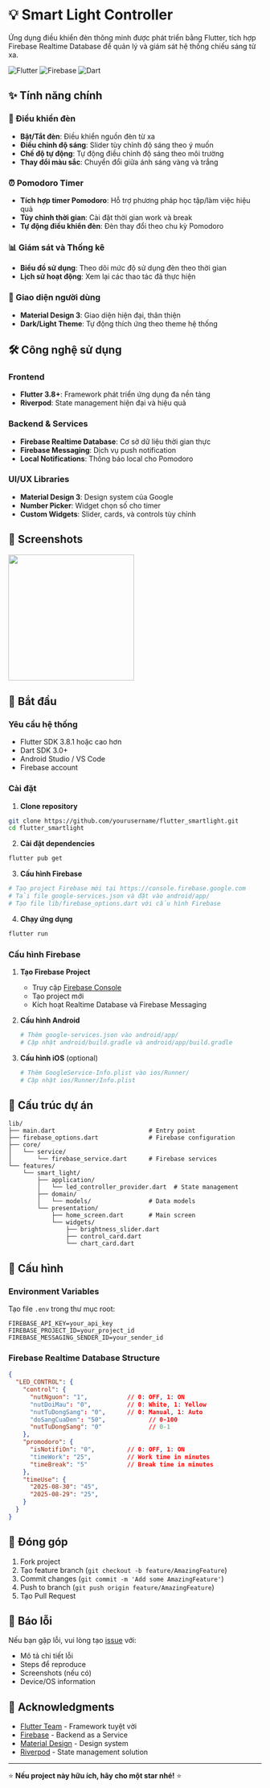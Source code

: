 # 💡 Smart Light Controller

Ứng dụng điều khiển đèn thông minh được phát triển bằng Flutter, tích hợp Firebase Realtime Database để quản lý và giám sát hệ thống chiếu sáng từ xa.

![Flutter](https://img.shields.io/badge/Flutter-02569B?style=for-the-badge&logo=flutter&logoColor=white)
![Firebase](https://img.shields.io/badge/Firebase-FFCA28?style=for-the-badge&logo=firebase&logoColor=black)
![Dart](https://img.shields.io/badge/Dart-0175C2?style=for-the-badge&logo=dart&logoColor=white)

## ✨ Tính năng chính

### 🔆 Điều khiển đèn
- **Bật/Tắt đèn**: Điều khiển nguồn đèn từ xa
- **Điều chỉnh độ sáng**: Slider tùy chỉnh độ sáng theo ý muốn
- **Chế độ tự động**: Tự động điều chỉnh độ sáng theo môi trường
- **Thay đổi màu sắc**: Chuyển đổi giữa ánh sáng vàng và trắng

### ⏰ Pomodoro Timer
- **Tích hợp timer Pomodoro**: Hỗ trợ phương pháp học tập/làm việc hiệu quả
- **Tùy chỉnh thời gian**: Cài đặt thời gian work và break
- **Tự động điều khiển đèn**: Đèn thay đổi theo chu kỳ Pomodoro

### 📊 Giám sát và Thống kê
- **Biểu đồ sử dụng**: Theo dõi mức độ sử dụng đèn theo thời gian
- **Lịch sử hoạt động**: Xem lại các thao tác đã thực hiện

### 🎨 Giao diện người dùng
- **Material Design 3**: Giao diện hiện đại, thân thiện
- **Dark/Light Theme**: Tự động thích ứng theo theme hệ thống

## 🛠️ Công nghệ sử dụng

### Frontend
- **Flutter 3.8+**: Framework phát triển ứng dụng đa nền tảng
- **Riverpod**: State management hiện đại và hiệu quả

### Backend & Services
- **Firebase Realtime Database**: Cơ sở dữ liệu thời gian thực
- **Firebase Messaging**: Dịch vụ push notification
- **Local Notifications**: Thông báo local cho Pomodoro

### UI/UX Libraries
- **Material Design 3**: Design system của Google
- **Number Picker**: Widget chọn số cho timer
- **Custom Widgets**: Slider, cards, và controls tùy chỉnh

## 📱 Screenshots

<img src="media/screenshot_screen.jpg" width="250">


## 🚀 Bắt đầu

### Yêu cầu hệ thống
- Flutter SDK 3.8.1 hoặc cao hơn
- Dart SDK 3.0+
- Android Studio / VS Code
- Firebase account

### Cài đặt

1. **Clone repository**
```bash
git clone https://github.com/yourusername/flutter_smartlight.git
cd flutter_smartlight
```

2. **Cài đặt dependencies**
```bash
flutter pub get
```

3. **Cấu hình Firebase**
```bash
# Tạo project Firebase mới tại https://console.firebase.google.com
# Tải file google-services.json và đặt vào android/app/
# Tạo file lib/firebase_options.dart với cấu hình Firebase
```

4. **Chạy ứng dụng**
```bash
flutter run
```

### Cấu hình Firebase

1. **Tạo Firebase Project**
   - Truy cập [Firebase Console](https://console.firebase.google.com)
   - Tạo project mới
   - Kích hoạt Realtime Database và Firebase Messaging

2. **Cấu hình Android**
   ```bash
   # Thêm google-services.json vào android/app/
   # Cập nhật android/build.gradle và android/app/build.gradle
   ```

3. **Cấu hình iOS** (optional)
   ```bash
   # Thêm GoogleService-Info.plist vào ios/Runner/
   # Cập nhật ios/Runner/Info.plist
   ```

## 📂 Cấu trúc dự án

```
lib/
├── main.dart                          # Entry point
├── firebase_options.dart              # Firebase configuration
├── core/
│   └── service/
│       └── firebase_service.dart      # Firebase services
└── features/
    └── smart_light/
        ├── application/
        │   └── led_controller_provider.dart  # State management
        ├── domain/
        │   └── models/                # Data models
        └── presentation/
            ├── home_screen.dart       # Main screen
            └── widgets/
                ├── brightness_slider.dart
                ├── control_card.dart
                └── chart_card.dart
```

## 🔧 Cấu hình

### Environment Variables
Tạo file `.env` trong thư mục root:
```env
FIREBASE_API_KEY=your_api_key
FIREBASE_PROJECT_ID=your_project_id
FIREBASE_MESSAGING_SENDER_ID=your_sender_id
```

### Firebase Realtime Database Structure
```json
{
  "LED_CONTROL": {
    "control": {
      "nutNguon": "1",           // 0: OFF, 1: ON
      "nutDoiMau": "0",          // 0: White, 1: Yellow
      "nutTuDongSang": "0",      // 0: Manual, 1: Auto
      "doSangCuaDen": "50",            // 0-100
      "nutTuDongSang": "0"             // 0-1 
    },
    "promodoro": {
      "isNotifiOn": "0",         // 0: OFF, 1: ON
      "timeWork": "25",          // Work time in minutes
      "timeBreak": "5"           // Break time in minutes
    },
    "timeUse": {
      "2025-08-30": "45",       
      "2025-08-29": "25",       
    }
  }
}
```

## 🤝 Đóng góp
1. Fork project
2. Tạo feature branch (`git checkout -b feature/AmazingFeature`)
3. Commit changes (`git commit -m 'Add some AmazingFeature'`)
4. Push to branch (`git push origin feature/AmazingFeature`)
5. Tạo Pull Request


## 🐛 Báo lỗi
Nếu bạn gặp lỗi, vui lòng tạo [issue](https://github.com/yourusername/flutter_smartlight/issues) với:
- Mô tả chi tiết lỗi
- Steps để reproduce
- Screenshots (nếu có)
- Device/OS information


## 🙏 Acknowledgments
- [Flutter Team](https://flutter.dev) - Framework tuyệt vời
- [Firebase](https://firebase.google.com) - Backend as a Service
- [Material Design](https://material.io) - Design system
- [Riverpod](https://riverpod.dev) - State management solution

---

⭐ **Nếu project này hữu ích, hãy cho một star nhé!** ⭐
